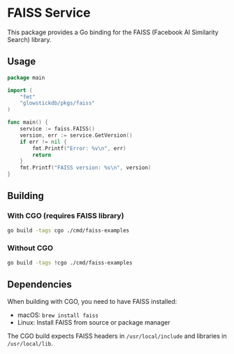 # FAISS Service

This package provides a Go binding for the FAISS (Facebook AI Similarity Search) library.

## Usage

```go
package main

import (
    "fmt"
    "glowstickdb/pkgs/faiss"
)

func main() {
    service := faiss.FAISS()
    version, err := service.GetVersion()
    if err != nil {
        fmt.Printf("Error: %v\n", err)
        return
    }
    fmt.Printf("FAISS version: %s\n", version)
}
```

## Building

### With CGO (requires FAISS library)

```bash
go build -tags cgo ./cmd/faiss-examples
```

### Without CGO

```bash
go build -tags !cgo ./cmd/faiss-examples
```

## Dependencies

When building with CGO, you need to have FAISS installed:

- macOS: `brew install faiss`
- Linux: Install FAISS from source or package manager

The CGO build expects FAISS headers in `/usr/local/include` and libraries in `/usr/local/lib`.
